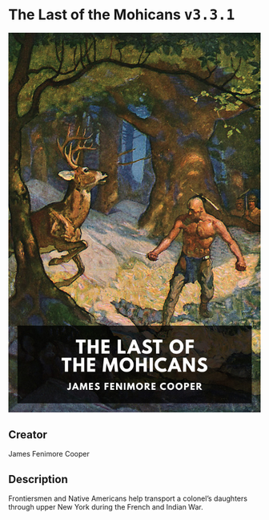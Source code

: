
# The Last of the Mohicans <kbd>v3.3.1</kbd>

<center>
  <img src="./cover-1024.jpg"/>
</center>

## Creator
James Fenimore Cooper

## Description
Frontiersmen and Native Americans help transport a colonel’s daughters through upper New York during the French and Indian War.

